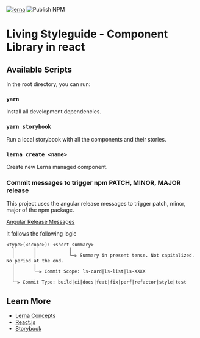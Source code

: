 [![lerna](https://img.shields.io/badge/maintained%20with-lerna-cc00ff.svg)](https://lerna.js.org/)
![Publish NPM](https://github.com/julianiff/living-styleguide/workflows/Publish%20NPM/badge.svg?branch=master)

# Living Styleguide - Component Library in react

## Available Scripts

In the root directory, you can run:

### `yarn`

Install all development dependencies.

### `yarn storybook`

Run a local storybook with all the components and their stories.

### `lerna create <name>`

Create new Lerna managed component.

### Commit messages to trigger npm PATCH, MINOR, MAJOR release

This project uses the angular release messages to trigger patch, minor, major of the npm package.

[Angular Release Messages](https://github.com/angular/angular/blob/master/CONTRIBUTING.md#commit)

It follows the following logic

```
<type>(<scope>): <short summary>
  │       │            │
  │       │            └─⫸ Summary in present tense. Not capitalized. No period at the end.
  │       │
  │       └─⫸ Commit Scope: ls-card|ls-list|ls-XXXX
  │
  └─⫸ Commit Type: build|ci|docs|feat|fix|perf|refactor|style|test
```

## Learn More

- [Lerna Concepts](https://github.com/lerna/lerna#concepts)
- [React.js](https://reactjs.org/)
- [Storybook](https://storybook.js.org/)
